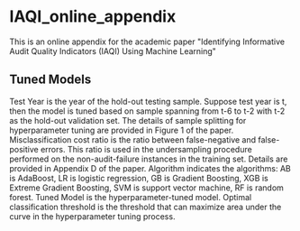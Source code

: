 # IAQI_online_appendix
This is an online appendix for the academic paper "Identifying Informative Audit Quality Indicators (IAQI) Using Machine Learning"

## Tuned Models 
Test Year is the year of the hold-out testing sample. Suppose test year is t, then the model is tuned based on sample spanning from t-6 to t-2 with t-2 as the hold-out validation set. The details of sample splitting for hyperparameter tuning are provided in Figure 1 of the paper. 
Misclassification cost ratio is the ratio between false-negative and false-positive errors. This ratio is used in the undersampling procedure performed on the non-audit-failure instances in the training set. Details are provided in Appendix D of the paper. 
Algorithm indicates the algorithms: AB is AdaBoost, LR is logistic regression, GB is Gradient Boosting, XGB is Extreme Gradient Boosting, SVM is support vector machine,  RF is random forest. 
Tuned Model is the hyperparameter-tuned model.
Optimal classification threshold is the threshold that can maximize area under the curve in the hyperparameter tuning process.
